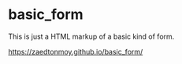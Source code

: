 # basic_form
This is just a HTML markup of a basic kind of form.


https://zaedtonmoy.github.io/basic_form/
